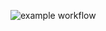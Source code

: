 ![example workflow](https://github.com/tanja-ovc/yamdb_final/actions/workflows/yamdb_workflow.yml/badge.svg)